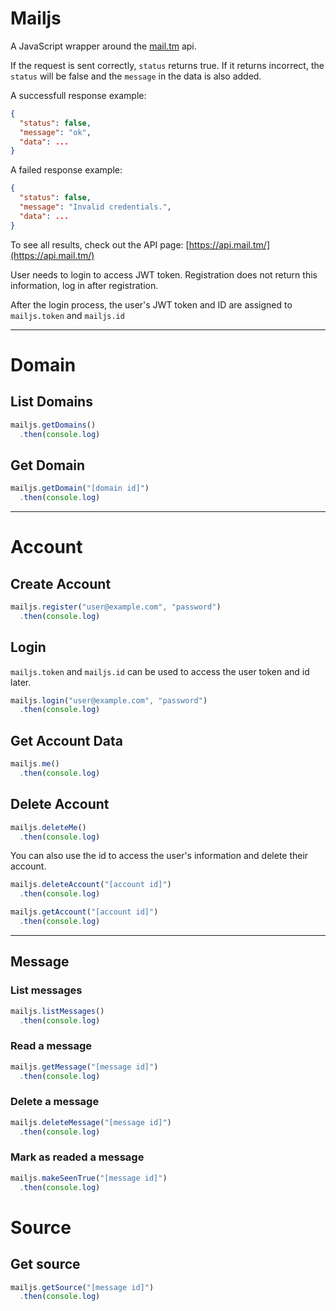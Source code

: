 # Mailjs

A JavaScript wrapper around the [mail.tm](https://docs.mail.tm/) api.


If the request is sent correctly, `status` returns true. If it returns incorrect, the `status` will be false and the `message` in the data is also added.

A successfull response example:

```json
{
  "status": false,
  "message": "ok",
  "data": ...
}
```

A failed response example:

```json
{
  "status": false,
  "message": "Invalid credentials.",
  "data": ...
}
```

To see all results, check out the API page: [https://api.mail.tm/](https://api.mail.tm/)

User needs to login to access JWT token. Registration does not return this information, log in after registration.


After the login process, the user's JWT token and ID are assigned to `mailjs.token` and `mailjs.id`

---


# Domain

## List Domains

```js
mailjs.getDomains()
  .then(console.log)
```

## Get Domain

```js
mailjs.getDomain("[domain id]")
  .then(console.log)
```

---

# Account

## Create Account

```js
mailjs.register("user@example.com", "password")
  .then(console.log)
```

## Login

`mailjs.token` and `mailjs.id` can be used to access the user token and id later.

```js
mailjs.login("user@example.com", "password")
  .then(console.log)
```

## Get Account Data

```js
mailjs.me()
  .then(console.log)
```

## Delete Account

```js
mailjs.deleteMe()
  .then(console.log)
```

You can also use the id to access the user's information and delete their account.

```js
mailjs.deleteAccount("[account id]")
  .then(console.log)
```

```js
mailjs.getAccount("[account id]")
  .then(console.log)
```

---

## Message

### List messages

```js
mailjs.listMessages()
  .then(console.log)
```


### Read a message

```js
mailjs.getMessage("[message id]")
  .then(console.log)
```

### Delete a message

```js
mailjs.deleteMessage("[message id]")
  .then(console.log)
```

### Mark as readed a message

```js
mailjs.makeSeenTrue("[message id]")
  .then(console.log)
```

# Source

## Get source

```js
mailjs.getSource("[message id]")
  .then(console.log)
```
